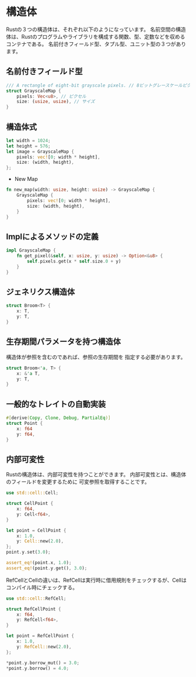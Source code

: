 # 構造体

Rustの３つの構造体は、それぞれ以下のようになっています。
名前空間の構造体は、Rustのプログラムやライブラリを構成する関数、型、定数などを収めるコンテナである。
名前付きフィールド型、タプル型、ユニット型の３つがあります。

## 名前付きフィールド型

```rust
/// A rectangle of eight-bit grayscale pixels. // 8ビットグレースケールピクセルの長方形
struct GrayscaleMap {
    pixels: Vec<u8>, // ピクセル
    size: (usize, usize), // サイズ
}
```

## 構造体式

```rust
let width = 1024;
let height = 576;
let image = GrayscaleMap {
    pixels: vec![0; width * height],
    size: (width, height),
};
```

* New Map

```rust
fn new_map(width: usize, height: usize) -> GrayscaleMap {
    GrayscaleMap {
        pixels: vec![0; width * height],
        size: (width, height),
    }
}
```

## Implによるメソッドの定義

```rust
impl GrayscaleMap {
    fn get_pixel(&self, x: usize, y: usize) -> Option<&u8> {
        self.pixels.get(x * self.size.0 + y)
    }
}
```

## ジェネリクス構造体

```rust
struct Broom<T> {
    x: T,
    y: T,
}
```

## 生存期間パラメータを持つ構造体

構造体が参照を含むのであれば、参照の生存期間を
指定する必要があります。

```rust
struct Broom<'a, T> {
    x: &'a T,
    y: T,
}
```

## 一般的なトレイトの自動実装

```rust
#[derive(Copy, Clone, Debug, PartialEq)]
struct Point {
    x: f64
    y: f64,
}
```

## 内部可変性

Rustの構造体は、内部可変性を持つことができます。
内部可変性とは、構造体のフィールドを変更するために
可変参照を取得することです。

```rust
use std::cell::Cell;

struct CellPoint {
    x: f64,
    y: Cell<f64>,
}

let point = CellPoint {
    x: 1.0,
    y: Cell::new(2.0),
};
point.y.set(3.0);

assert_eq!(point.x, 1.0);
assert_eq!(point.y.get(), 3.0);
```

RefCellとCellの違いは、RefCellは実行時に借用規則をチェックするが、Cellはコンパイル時にチェックする。

```rust
use std::cell::RefCell;

struct RefCellPoint {
    x: f64,
    y: RefCell<f64>,
}

let point = RefCellPoint {
    x: 1.0,
    y: RefCell::new(2.0),
};

*point.y.borrow_mut() = 3.0;
*point.y.borrow() = 4.0;

```
